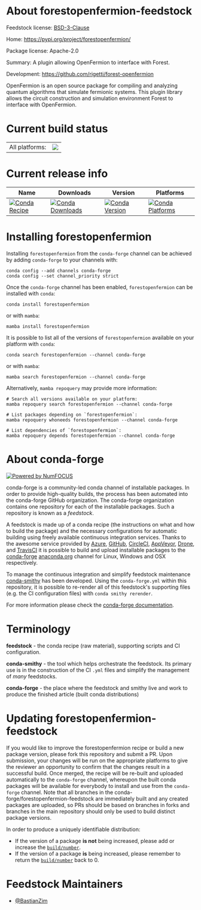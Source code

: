 About forestopenfermion-feedstock
=================================

Feedstock license: [BSD-3-Clause](https://github.com/conda-forge/forestopenfermion-feedstock/blob/main/LICENSE.txt)

Home: https://pypi.org/project/forestopenfermion/

Package license: Apache-2.0

Summary: A plugin allowing OpenFermion to interface with Forest.

Development: https://github.com/rigetti/forest-openfermion

OpenFermion is an open source package for compiling and analyzing quantum
algorithms that simulate fermionic systems. This plugin library allows the
circuit construction and simulation environment Forest to interface with OpenFermion.


Current build status
====================


<table><tr><td>All platforms:</td>
    <td>
      <a href="https://dev.azure.com/conda-forge/feedstock-builds/_build/latest?definitionId=14695&branchName=main">
        <img src="https://dev.azure.com/conda-forge/feedstock-builds/_apis/build/status/forestopenfermion-feedstock?branchName=main">
      </a>
    </td>
  </tr>
</table>

Current release info
====================

| Name | Downloads | Version | Platforms |
| --- | --- | --- | --- |
| [![Conda Recipe](https://img.shields.io/badge/recipe-forestopenfermion-green.svg)](https://anaconda.org/conda-forge/forestopenfermion) | [![Conda Downloads](https://img.shields.io/conda/dn/conda-forge/forestopenfermion.svg)](https://anaconda.org/conda-forge/forestopenfermion) | [![Conda Version](https://img.shields.io/conda/vn/conda-forge/forestopenfermion.svg)](https://anaconda.org/conda-forge/forestopenfermion) | [![Conda Platforms](https://img.shields.io/conda/pn/conda-forge/forestopenfermion.svg)](https://anaconda.org/conda-forge/forestopenfermion) |

Installing forestopenfermion
============================

Installing `forestopenfermion` from the `conda-forge` channel can be achieved by adding `conda-forge` to your channels with:

```
conda config --add channels conda-forge
conda config --set channel_priority strict
```

Once the `conda-forge` channel has been enabled, `forestopenfermion` can be installed with `conda`:

```
conda install forestopenfermion
```

or with `mamba`:

```
mamba install forestopenfermion
```

It is possible to list all of the versions of `forestopenfermion` available on your platform with `conda`:

```
conda search forestopenfermion --channel conda-forge
```

or with `mamba`:

```
mamba search forestopenfermion --channel conda-forge
```

Alternatively, `mamba repoquery` may provide more information:

```
# Search all versions available on your platform:
mamba repoquery search forestopenfermion --channel conda-forge

# List packages depending on `forestopenfermion`:
mamba repoquery whoneeds forestopenfermion --channel conda-forge

# List dependencies of `forestopenfermion`:
mamba repoquery depends forestopenfermion --channel conda-forge
```


About conda-forge
=================

[![Powered by
NumFOCUS](https://img.shields.io/badge/powered%20by-NumFOCUS-orange.svg?style=flat&colorA=E1523D&colorB=007D8A)](https://numfocus.org)

conda-forge is a community-led conda channel of installable packages.
In order to provide high-quality builds, the process has been automated into the
conda-forge GitHub organization. The conda-forge organization contains one repository
for each of the installable packages. Such a repository is known as a *feedstock*.

A feedstock is made up of a conda recipe (the instructions on what and how to build
the package) and the necessary configurations for automatic building using freely
available continuous integration services. Thanks to the awesome service provided by
[Azure](https://azure.microsoft.com/en-us/services/devops/), [GitHub](https://github.com/),
[CircleCI](https://circleci.com/), [AppVeyor](https://www.appveyor.com/),
[Drone](https://cloud.drone.io/welcome), and [TravisCI](https://travis-ci.com/)
it is possible to build and upload installable packages to the
[conda-forge](https://anaconda.org/conda-forge) [anaconda.org](https://anaconda.org/)
channel for Linux, Windows and OSX respectively.

To manage the continuous integration and simplify feedstock maintenance
[conda-smithy](https://github.com/conda-forge/conda-smithy) has been developed.
Using the ``conda-forge.yml`` within this repository, it is possible to re-render all of
this feedstock's supporting files (e.g. the CI configuration files) with ``conda smithy rerender``.

For more information please check the [conda-forge documentation](https://conda-forge.org/docs/).

Terminology
===========

**feedstock** - the conda recipe (raw material), supporting scripts and CI configuration.

**conda-smithy** - the tool which helps orchestrate the feedstock.
                   Its primary use is in the construction of the CI ``.yml`` files
                   and simplify the management of *many* feedstocks.

**conda-forge** - the place where the feedstock and smithy live and work to
                  produce the finished article (built conda distributions)


Updating forestopenfermion-feedstock
====================================

If you would like to improve the forestopenfermion recipe or build a new
package version, please fork this repository and submit a PR. Upon submission,
your changes will be run on the appropriate platforms to give the reviewer an
opportunity to confirm that the changes result in a successful build. Once
merged, the recipe will be re-built and uploaded automatically to the
`conda-forge` channel, whereupon the built conda packages will be available for
everybody to install and use from the `conda-forge` channel.
Note that all branches in the conda-forge/forestopenfermion-feedstock are
immediately built and any created packages are uploaded, so PRs should be based
on branches in forks and branches in the main repository should only be used to
build distinct package versions.

In order to produce a uniquely identifiable distribution:
 * If the version of a package **is not** being increased, please add or increase
   the [``build/number``](https://docs.conda.io/projects/conda-build/en/latest/resources/define-metadata.html#build-number-and-string).
 * If the version of a package **is** being increased, please remember to return
   the [``build/number``](https://docs.conda.io/projects/conda-build/en/latest/resources/define-metadata.html#build-number-and-string)
   back to 0.

Feedstock Maintainers
=====================

* [@BastianZim](https://github.com/BastianZim/)

